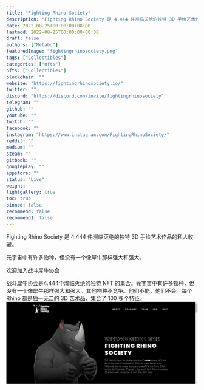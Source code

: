```yaml
---
title: "Fighting Rhino Society"
description: "Fighting Rhino Society 是 4.444 件濒临灭绝的独特 3D 手绘艺术作品的私人收藏。"
date: 2022-08-25T00:00:00+08:00
lastmod: 2022-08-25T00:00:00+08:00
draft: false
authors: ["Metabd"]
featuredImage: "fightingrhinosociety.png"
tags: ["Collectibles"]
categories: ["nfts"]
nfts: ["Collectibles"]
blockchain: ""
website: "https://fightingrhinosociety.io/"
twitter: ""
discord: "https://discord.com/invite/fightingrhinosociety"
telegram: ""
github: ""
youtube: ""
twitch: ""
facebook: ""
instagram: "https://www.instagram.com/FightingRhinoSociety/"
reddit: ""
medium: ""
steam: ""
gitbook: ""
googleplay: ""
appstore: ""
status: "Live"
weight: 
lightgallery: true
toc: true
pinned: false
recommend: false
recommend1: false
---
```

Fighting Rhino Society 是 4.444 件濒临灭绝的独特 3D 手绘艺术作品的私人收藏。

元宇宙中有许多物种，但没有一个像犀牛那样强大和强大。

欢迎加入战斗犀牛协会

战斗犀牛协会是4.444个濒临灭绝的独特 NFT 的集合。元宇宙中有许多物种，但没有一个像犀牛那样强大和强大。其他物种不竞争。他们不能，他们不会。每个 Rhino 都是独一无二的 3D 艺术品，集合了 100 多个特征。
![NFT](313343213123.PNG)